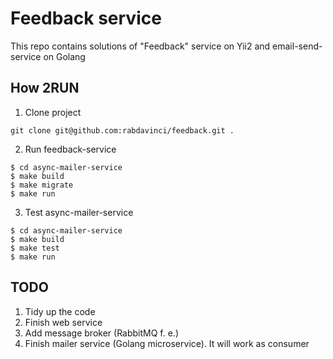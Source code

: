 # Feedback service

This repo contains solutions of "Feedback" service on Yii2 and email-send-service on Golang

## How 2RUN

1. Clone project
```
git clone git@github.com:rabdavinci/feedback.git .
```
2. Run feedback-service
```
$ cd async-mailer-service
$ make build
$ make migrate
$ make run
```
3. Test async-mailer-service
```
$ cd async-mailer-service
$ make build
$ make test
$ make run
```

## TODO
1. Tidy up the code
1. Finish web service
2. Add message broker (RabbitMQ f. e.)
3. Finish mailer service (Golang microservice). It will work as consumer
